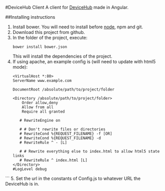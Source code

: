 #DeviceHub Client
A client for [DeviceHub](https://github.com/eReuse/DeviceHub) made in Angular.

##Installing instructions


1.  Install bower. You will need to install before [node](https://github.com/nodejs/node-v0.x-archive/wiki/Installing-Node.js-via-package-manager), npm and git.
2.  Download this project from github.
3.  In the folder of the project, execute:
    ```
    bower install bower.json
    ```
    This will install the dependencies of the project.
4. If using apache, an example config is (will need to update with html5 mode):
    ```
    <VirtualHost *:80>
    ServerName www.example.com

    DocumentRoot /absolute/path/to/project/folder

    <Directory /absolute/path/to/project/folder>
        Order allow,deny
        Allow from all
        Require all granted

       # RewriteEngine on

       # # Don't rewrite files or directories
       # RewriteCond %{REQUEST_FILENAME} -f [OR]
       # RewriteCond %{REQUEST_FILENAME} -d
       # RewriteRule ^ - [L]

       # # Rewrite everything else to index.html to allow html5 state links
       # RewriteRule ^ index.html [L]
    </Directory>
    #LogLevel debug
  </VirtualHost>
  ```
5.  Set the url in the constants of Config.js to whatever URL the DeviceHub is in.
